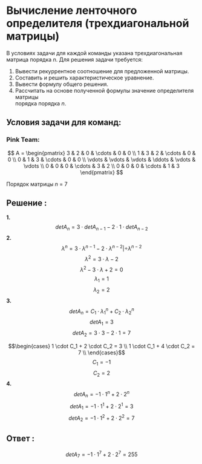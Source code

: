 
# Вычисление ленточного определителя (трехдиагональной матрицы)

В условиях задачи для каждой команды указана трехдиагональная матрица порядка  _n_. Для решения задачи требуется:

1.  Вывести рекуррентное соотношение для предложенной матрицы.
2.  Составить и решить характеристическое уравнение.
3.  Вывести формулу общего решения.
4.  Рассчитать на основе полученной формулы значение определителя матрицы  
    порядка порядка  _n_.
    
## Условия задачи для команд:

### Pink Team:

$$
        A =
\begin{pmatrix}
3 & 2 & 0 & \cdots & 0 & 0 \\
1 & 3 & 2 & \cdots & 0 & 0 \\
0 & 1 & 3 & \cdots & 0 & 0 \\
\vdots  & \vdots & \vdots & \ddots & \vdots & \vdots  \\
0 & 0 & 0 & \cdots & 3 & 2 \\
0 & 0 & 0 & \cdots & 1 & 3
\end{pmatrix}
$$

Порядок матрицы _n_ = 7
## Решение :
**1.**
$$ det A_n = 3 \cdot det A_{n-1} - 2 \cdot 1 \cdot det A_{n-2}$$
**2.**
$$λ^n = 3 \cdot λ^{n-1} -  2\cdot λ^{n-2} | ÷ λ^{n-2}$$
$$λ^2 = 3 \cdot λ - 2$$
$$λ^2 - 3 \cdot λ + 2 = 0$$
$$λ_1=1$$
$$λ_2=2$$
**3.**
$$det A_n = C_1 \cdot λ_1^n +  C_2 \cdot λ_2^n$$
$$det A_1 = 3$$
$$det A_2 = 3 \cdot 3 - 2 \cdot 1=7$$

$$\begin{cases}
1 \cdot C_1 + 2 \cdot C_2 = 3 \\ 
1 \cdot C_1 + 4 \cdot C_2 = 7 \\ 
\end{cases}$$
$$C_1 = -1$$
$$C_2 = 2$$
**4.**
$$det A_n = -1 \cdot 1^n + 2 \cdot 2^n$$
$$det A_1 = -1 \cdot 1^1 + 2 \cdot 2^1=3$$
$$det A_2 = -1 \cdot 1^2 + 2 \cdot 2^2=7$$

## Ответ :
$$det A_{7} = -1 \cdot 1^{7} + 2 \cdot 2^{7}=255$$